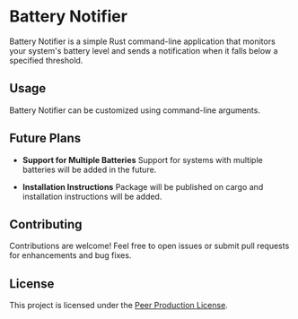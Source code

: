 # Battery Notifier

Battery Notifier is a simple Rust command-line application that monitors your system's battery level and sends a notification when it falls below a specified threshold.

## Usage

Battery Notifier can be customized using command-line arguments.

## Future Plans

- **Support for Multiple Batteries**
  Support for systems with multiple batteries will be added  in the future.

- **Installation Instructions**
  Package will be published on cargo and installation instructions will be added.

## Contributing

Contributions are welcome! Feel free to open issues or submit pull requests for enhancements and bug fixes.

## License

This project is licensed under the [Peer Production License](https://wiki.p2pfoundation.net/Peer_Production_License). 

